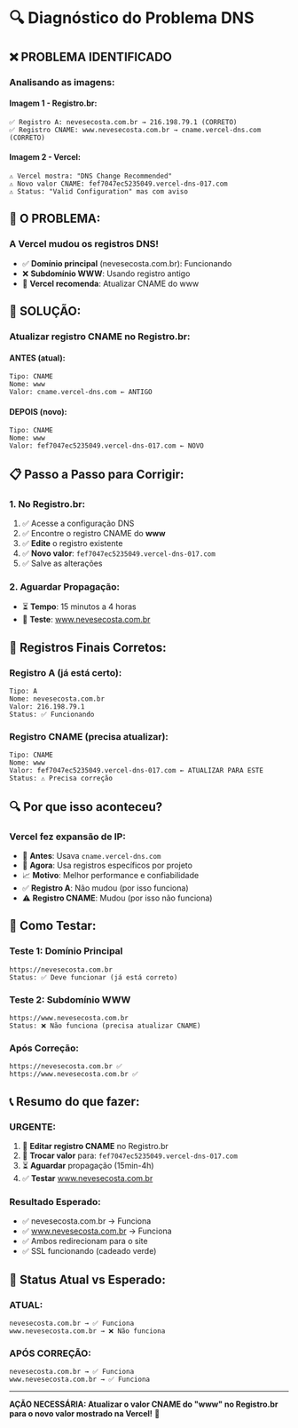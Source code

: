 # 🔍 Diagnóstico do Problema DNS

## ❌ **PROBLEMA IDENTIFICADO**

### **Analisando as imagens:**

#### **Imagem 1 - Registro.br:**
```
✅ Registro A: nevesecosta.com.br → 216.198.79.1 (CORRETO)
✅ Registro CNAME: www.nevesecosta.com.br → cname.vercel-dns.com (CORRETO)
```

#### **Imagem 2 - Vercel:**
```
⚠️ Vercel mostra: "DNS Change Recommended"
⚠️ Novo valor CNAME: fef7047ec5235049.vercel-dns-017.com
⚠️ Status: "Valid Configuration" mas com aviso
```

## 🎯 **O PROBLEMA:**

### **A Vercel mudou os registros DNS!**
- ✅ **Domínio principal** (nevesecosta.com.br): Funcionando
- ❌ **Subdomínio WWW**: Usando registro antigo
- 🔄 **Vercel recomenda**: Atualizar CNAME do www

## 🔧 **SOLUÇÃO:**

### **Atualizar registro CNAME no Registro.br:**

#### **ANTES (atual):**
```
Tipo: CNAME
Nome: www
Valor: cname.vercel-dns.com ← ANTIGO
```

#### **DEPOIS (novo):**
```
Tipo: CNAME  
Nome: www
Valor: fef7047ec5235049.vercel-dns-017.com ← NOVO
```

## 📋 **Passo a Passo para Corrigir:**

### **1. No Registro.br:**
1. ✅ Acesse a configuração DNS
2. ✅ Encontre o registro CNAME do **www**
3. ✅ **Edite** o registro existente
4. ✅ **Novo valor**: `fef7047ec5235049.vercel-dns-017.com`
5. ✅ Salve as alterações

### **2. Aguardar Propagação:**
- ⏳ **Tempo**: 15 minutos a 4 horas
- 🔄 **Teste**: www.nevesecosta.com.br

## 🎯 **Registros Finais Corretos:**

### **Registro A (já está certo):**
```
Tipo: A
Nome: nevesecosta.com.br
Valor: 216.198.79.1
Status: ✅ Funcionando
```

### **Registro CNAME (precisa atualizar):**
```
Tipo: CNAME
Nome: www
Valor: fef7047ec5235049.vercel-dns-017.com ← ATUALIZAR PARA ESTE
Status: ⚠️ Precisa correção
```

## 🔍 **Por que isso aconteceu?**

### **Vercel fez expansão de IP:**
- 🔄 **Antes**: Usava `cname.vercel-dns.com`
- 🔄 **Agora**: Usa registros específicos por projeto
- 📈 **Motivo**: Melhor performance e confiabilidade
- ✅ **Registro A**: Não mudou (por isso funciona)
- ⚠️ **Registro CNAME**: Mudou (por isso não funciona)

## 🧪 **Como Testar:**

### **Teste 1: Domínio Principal**
```
https://nevesecosta.com.br
Status: ✅ Deve funcionar (já está correto)
```

### **Teste 2: Subdomínio WWW**
```
https://www.nevesecosta.com.br  
Status: ❌ Não funciona (precisa atualizar CNAME)
```

### **Após Correção:**
```
https://nevesecosta.com.br ✅
https://www.nevesecosta.com.br ✅
```

## 📞 **Resumo do que fazer:**

### **URGENTE:**
1. 🔧 **Editar registro CNAME** no Registro.br
2. 🔄 **Trocar valor** para: `fef7047ec5235049.vercel-dns-017.com`
3. ⏳ **Aguardar** propagação (15min-4h)
4. ✅ **Testar** www.nevesecosta.com.br

### **Resultado Esperado:**
- ✅ nevesecosta.com.br → Funciona
- ✅ www.nevesecosta.com.br → Funciona  
- ✅ Ambos redirecionam para o site
- ✅ SSL funcionando (cadeado verde)

## 🎯 **Status Atual vs Esperado:**

### **ATUAL:**
```
nevesecosta.com.br → ✅ Funciona
www.nevesecosta.com.br → ❌ Não funciona
```

### **APÓS CORREÇÃO:**
```
nevesecosta.com.br → ✅ Funciona  
www.nevesecosta.com.br → ✅ Funciona
```

---

**AÇÃO NECESSÁRIA: Atualizar o valor CNAME do "www" no Registro.br para o novo valor mostrado na Vercel!** 🔧
